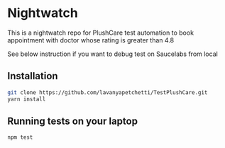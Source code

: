 # Nightwatch
This is a nightwatch repo for PlushCare test automation to book appointment with doctor whose rating is greater than 4.8

See below instruction if you want to debug test on Saucelabs from local 

## Installation
```bash
git clone https://github.com/lavanyapetchetti/TestPlushCare.git
yarn install
```
## Running tests on your laptop
```bash
npm test
```
